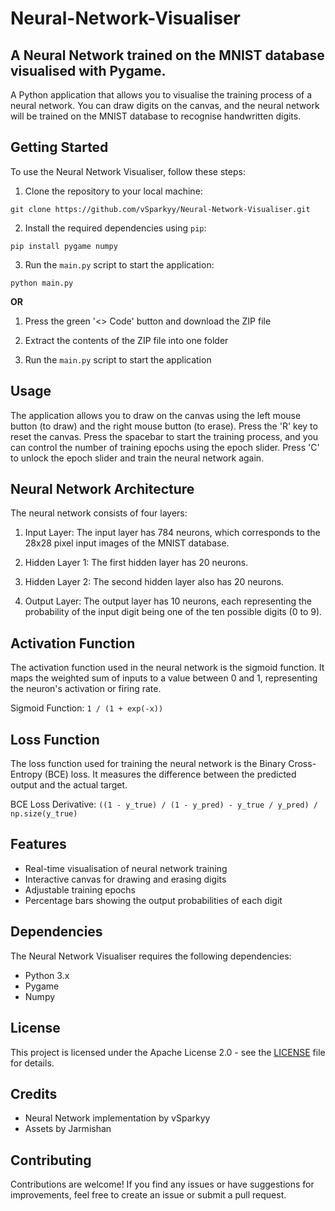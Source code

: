 # Neural-Network-Visualiser
## A Neural Network trained on the MNIST database visualised with Pygame.

A Python application that allows you to visualise the training process of a neural network. You can draw digits on the canvas, and the neural network will be trained on the MNIST database to recognise handwritten digits.

## Getting Started

To use the Neural Network Visualiser, follow these steps:

1. Clone the repository to your local machine:

```git clone https://github.com/vSparkyy/Neural-Network-Visualiser.git```

2. Install the required dependencies using `pip`:

```pip install pygame numpy```

3. Run the `main.py` script to start the application:

```python main.py```

**OR**

1. Press the green '<> Code' button and download the ZIP file

2. Extract the contents of the ZIP file into one folder

3. Run the `main.py` script to start the application

## Usage

The application allows you to draw on the canvas using the left mouse button (to draw) and the right mouse button (to erase). Press the 'R' key to reset the canvas. Press the spacebar to start the training process, and you can control the number of training epochs using the epoch slider. Press 'C' to unlock the epoch slider and train the neural network again.

## Neural Network Architecture

The neural network consists of four layers:

1. Input Layer: The input layer has 784 neurons, which corresponds to the 28x28 pixel input images of the MNIST database.

2. Hidden Layer 1: The first hidden layer has 20 neurons.

3. Hidden Layer 2: The second hidden layer also has 20 neurons.

4. Output Layer: The output layer has 10 neurons, each representing the probability of the input digit being one of the ten possible digits (0 to 9).

## Activation Function

The activation function used in the neural network is the sigmoid function. It maps the weighted sum of inputs to a value between 0 and 1, representing the neuron's activation or firing rate.

Sigmoid Function: `1 / (1 + exp(-x))`

## Loss Function

The loss function used for training the neural network is the Binary Cross-Entropy (BCE) loss. It measures the difference between the predicted output and the actual target.

BCE Loss Derivative: `((1 - y_true) / (1 - y_pred) - y_true / y_pred) / np.size(y_true)`

## Features

- Real-time visualisation of neural network training
- Interactive canvas for drawing and erasing digits
- Adjustable training epochs
- Percentage bars showing the output probabilities of each digit

## Dependencies

The Neural Network Visualiser requires the following dependencies:

- Python 3.x
- Pygame
- Numpy

## License

This project is licensed under the Apache License 2.0 - see the [LICENSE](LICENSE) file for details.

## Credits

- Neural Network implementation by vSparkyy
- Assets by Jarmishan

## Contributing

Contributions are welcome! If you find any issues or have suggestions for improvements, feel free to create an issue or submit a pull request.
